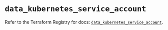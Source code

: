# `data_kubernetes_service_account`

Refer to the Terraform Registry for docs: [`data_kubernetes_service_account`](https://registry.terraform.io/providers/hashicorp/kubernetes/2.28.1/docs/data-sources/service_account).
